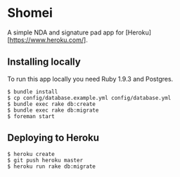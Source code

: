 # Shomei

A simple NDA and signature pad app for [Heroku][https://www.heroku.com/].

## Installing locally

To run this app locally you need Ruby 1.9.3 and Postgres.

```
$ bundle install
$ cp config/database.example.yml config/database.yml
$ bundle exec rake db:create
$ bundle exec rake db:migrate
$ foreman start
```

## Deploying to Heroku

```
$ heroku create
$ git push heroku master
$ heroku run rake db:migrate
```
